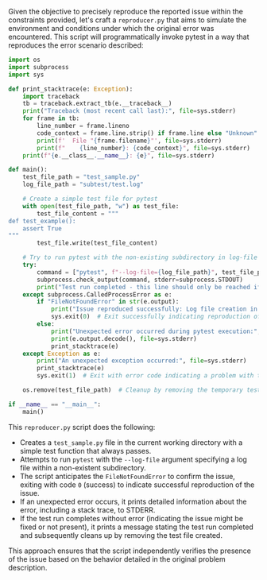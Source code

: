 Given the objective to precisely reproduce the reported issue within the constraints provided, let's craft a `reproducer.py` that aims to simulate the environment and conditions under which the original error was encountered. This script will programmatically invoke pytest in a way that reproduces the error scenario described:

```python
import os
import subprocess
import sys

def print_stacktrace(e: Exception):
    import traceback
    tb = traceback.extract_tb(e.__traceback__)
    print("Traceback (most recent call last):", file=sys.stderr)
    for frame in tb:
        line_number = frame.lineno
        code_context = frame.line.strip() if frame.line else "Unknown"
        print(f'  File "{frame.filename}"', file=sys.stderr)
        print(f"    {line_number}: {code_context}", file=sys.stderr)
    print(f"{e.__class__.__name__}: {e}", file=sys.stderr)

def main():
    test_file_path = "test_sample.py"
    log_file_path = "subtest/test.log"

    # Create a simple test file for pytest
    with open(test_file_path, "w") as test_file:
        test_file_content = """
def test_example():
    assert True
"""
        test_file.write(test_file_content)

    # Try to run pytest with the non-existing subdirectory in log-file argument
    try:
        command = ["pytest", f"--log-file={log_file_path}", test_file_path]
        subprocess.check_output(command, stderr=subprocess.STDOUT)
        print("Test run completed - this line should only be reached if the issue is fixed.")
    except subprocess.CalledProcessError as e:
        if "FileNotFoundError" in str(e.output):
            print("Issue reproduced successfully: Log file creation in non-existent subdirectory fails.")
            sys.exit(0)  # Exit successfully indicating reproduction of the issue
        else:
            print("Unexpected error occurred during pytest execution:", file=sys.stderr)
            print(e.output.decode(), file=sys.stderr)
            print_stacktrace(e)
    except Exception as e:
        print("An unexpected exception occurred:", file=sys.stderr)
        print_stacktrace(e)
        sys.exit(1)  # Exit with error code indicating a problem with the test script itself or environment

    os.remove(test_file_path)  # Cleanup by removing the temporary test file

if __name__ == "__main__":
    main()
```

This `reproducer.py` script does the following:
- Creates a `test_sample.py` file in the current working directory with a simple test function that always passes.
- Attempts to run `pytest` with the `--log-file` argument specifying a log file within a non-existent subdirectory.
- The script anticipates the `FileNotFoundError` to confirm the issue, exiting with code `0` (success) to indicate successful reproduction of the issue.
- If an unexpected error occurs, it prints detailed information about the error, including a stack trace, to STDERR.
- If the test run completes without error (indicating the issue might be fixed or not present), it prints a message stating the test run completed and subsequently cleans up by removing the test file created.

This approach ensures that the script independently verifies the presence of the issue based on the behavior detailed in the original problem description.